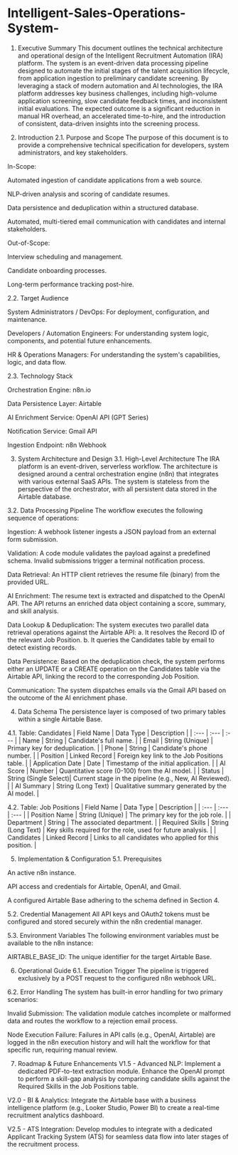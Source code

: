 # Intelligent-Sales-Operations-System-

1. Executive Summary
This document outlines the technical architecture and operational design of the Intelligent Recruitment Automation (IRA) platform. The system is an event-driven data processing pipeline designed to automate the initial stages of the talent acquisition lifecycle, from application ingestion to preliminary candidate screening. By leveraging a stack of modern automation and AI technologies, the IRA platform addresses key business challenges, including high-volume application screening, slow candidate feedback times, and inconsistent initial evaluations. The expected outcome is a significant reduction in manual HR overhead, an accelerated time-to-hire, and the introduction of consistent, data-driven insights into the screening process.

2. Introduction
2.1. Purpose and Scope
The purpose of this document is to provide a comprehensive technical specification for developers, system administrators, and key stakeholders.

In-Scope:

Automated ingestion of candidate applications from a web source.

NLP-driven analysis and scoring of candidate resumes.

Data persistence and deduplication within a structured database.

Automated, multi-tiered email communication with candidates and internal stakeholders.

Out-of-Scope:

Interview scheduling and management.

Candidate onboarding processes.

Long-term performance tracking post-hire.

2.2. Target Audience

System Administrators / DevOps: For deployment, configuration, and maintenance.

Developers / Automation Engineers: For understanding system logic, components, and potential future enhancements.

HR & Operations Managers: For understanding the system's capabilities, logic, and data flow.

2.3. Technology Stack

Orchestration Engine: n8n.io

Data Persistence Layer: Airtable

AI Enrichment Service: OpenAI API (GPT Series)

Notification Service: Gmail API

Ingestion Endpoint: n8n Webhook

3. System Architecture and Design
3.1. High-Level Architecture
The IRA platform is an event-driven, serverless workflow. The architecture is designed around a central orchestration engine (n8n) that integrates with various external SaaS APIs. The system is stateless from the perspective of the orchestrator, with all persistent data stored in the Airtable database.

3.2. Data Processing Pipeline
The workflow executes the following sequence of operations:

Ingestion: A webhook listener ingests a JSON payload from an external form submission.

Validation: A code module validates the payload against a predefined schema. Invalid submissions trigger a terminal notification process.

Data Retrieval: An HTTP client retrieves the resume file (binary) from the provided URL.

AI Enrichment: The resume text is extracted and dispatched to the OpenAI API. The API returns an enriched data object containing a score, summary, and skill analysis.

Data Lookup & Deduplication: The system executes two parallel data retrieval operations against the Airtable API:
a. It resolves the Record ID of the relevant Job Position.
b. It queries the Candidates table by email to detect existing records.

Data Persistence: Based on the deduplication check, the system performs either an UPDATE or a CREATE operation on the Candidates table via the Airtable API, linking the record to the corresponding Job Position.

Communication: The system dispatches emails via the Gmail API based on the outcome of the AI enrichment phase.

4. Data Schema
The persistence layer is composed of two primary tables within a single Airtable Base.

4.1. Table: Candidates
| Field Name | Data Type | Description |
| :--- | :--- | :--- |
| Name | String | Candidate's full name. |
| Email | String (Unique) | Primary key for deduplication. |
| Phone | String | Candidate's phone number. |
| Position | Linked Record | Foreign key link to the Job Positions table. |
| Application Date | Date | Timestamp of the initial application. |
| AI Score | Number | Quantitative score (0-100) from the AI model. |
| Status | String (Single Select)| Current stage in the pipeline (e.g., New, AI Reviewed). |
| AI Summary | String (Long Text) | Qualitative summary generated by the AI model. |

4.2. Table: Job Positions
| Field Name | Data Type | Description |
| :--- | :--- | :--- |
| Position Name | String (Unique) | The primary key for the job role. |
| Department | String | The associated department. |
| Required Skills | String (Long Text) | Key skills required for the role, used for future analysis. |
| Candidates | Linked Record | Links to all candidates who applied for this position. |

5. Implementation & Configuration
5.1. Prerequisites

An active n8n instance.

API access and credentials for Airtable, OpenAI, and Gmail.

A configured Airtable Base adhering to the schema defined in Section 4.

5.2. Credential Management
All API keys and OAuth2 tokens must be configured and stored securely within the n8n credential manager.

5.3. Environment Variables
The following environment variables must be available to the n8n instance:

AIRTABLE_BASE_ID: The unique identifier for the target Airtable Base.

6. Operational Guide
6.1. Execution Trigger
The pipeline is triggered exclusively by a POST request to the configured n8n webhook URL.

6.2. Error Handling
The system has built-in error handling for two primary scenarios:

Invalid Submission: The validation module catches incomplete or malformed data and routes the workflow to a rejection email process.

Node Execution Failure: Failures in API calls (e.g., OpenAI, Airtable) are logged in the n8n execution history and will halt the workflow for that specific run, requiring manual review.

7. Roadmap & Future Enhancements
V1.5 - Advanced NLP: Implement a dedicated PDF-to-text extraction module. Enhance the OpenAI prompt to perform a skill-gap analysis by comparing candidate skills against the Required Skills in the Job Positions table.

V2.0 - BI & Analytics: Integrate the Airtable base with a business intelligence platform (e.g., Looker Studio, Power BI) to create a real-time recruitment analytics dashboard.

V2.5 - ATS Integration: Develop modules to integrate with a dedicated Applicant Tracking System (ATS) for seamless data flow into later stages of the recruitment process.
